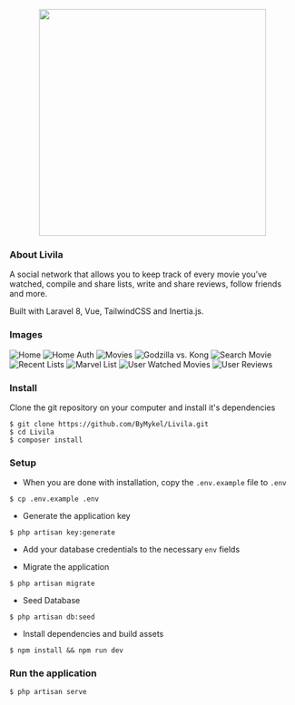 <p align="center"><img src="https://i.imgur.com/HrupKfK.png" width="400"></p>

### About Livila

A social network that allows you to keep track of every movie you’ve watched, compile and share lists, write and share reviews, follow friends and more.

Built with Laravel 8, Vue, TailwindCSS and Inertia.js.

### Images

![Home](https://i.imgur.com/92GT6Nz.jpg)
![Home Auth](https://i.imgur.com/SLgajIq.jpg)
![Movies](https://i.imgur.com/FX7gEG8.jpg)
![Godzilla vs. Kong](https://i.imgur.com/TlSETJw.jpg)
![Search Movie](https://i.imgur.com/A0EF76J.jpg)
![Recent Lists](https://i.imgur.com/7iKEFHG.jpg)
![Marvel List](https://i.imgur.com/Xoi8ESM.jpg)
![User Watched Movies](https://i.imgur.com/lpLGGCd.jpg)
![User Reviews](https://i.imgur.com/rgkdgAV.jpg)

### Install

Clone the git repository on your computer and install it's dependencies

```
$ git clone https://github.com/ByMykel/Livila.git
$ cd Livila
$ composer install
```

### Setup

-   When you are done with installation, copy the `.env.example` file to `.env`

```
$ cp .env.example .env
```

-   Generate the application key

```
$ php artisan key:generate
```

-   Add your database credentials to the necessary `env` fields

-   Migrate the application

```
$ php artisan migrate
```

-   Seed Database

```
$ php artisan db:seed
```

-   Install dependencies and build assets

```
$ npm install && npm run dev
```

### Run the application

```
$ php artisan serve
```
